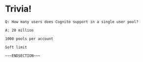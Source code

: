 <!SLIDE center noprint subsection>
# Trivia!

~~~SECTION:notes~~~
Q: How many users does Cognito support in a single user pool?

A: 20 million

1000 pools per account

Soft limit

~~~ENDSECTION~~~
